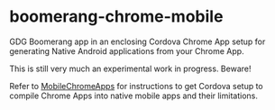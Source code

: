 boomerang-chrome-mobile
=======================

GDG Boomerang app in an enclosing Cordova Chrome App setup for generating Native Android applications from your Chrome App.

This is still very much an experimental work in progress. Beware!

Refer to [MobileChromeApps] for instructions to get Cordova setup to compile Chrome Apps into native mobile apps and their limitations.

[MobileChromeApps]: https://github.com/MobileChromeApps/mobile-chrome-apps
